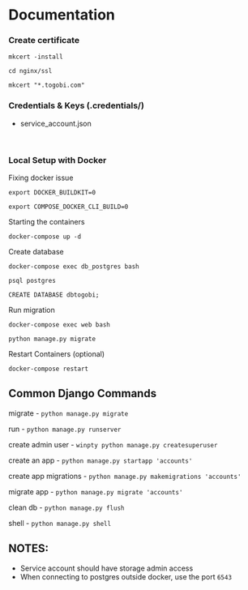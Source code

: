 # Documentation

### Create certificate
`mkcert -install`

`cd nginx/ssl`

`mkcert "*.togobi.com"`
<br/>

### Credentials & Keys (.credentials/)
* service_account.json
<br/>

### Local Setup with Docker
Fixing docker issue

`export DOCKER_BUILDKIT=0`

`export COMPOSE_DOCKER_CLI_BUILD=0`

Starting the containers

`docker-compose up -d`

Create database

`docker-compose exec db_postgres bash`

`psql postgres`

`CREATE DATABASE dbtogobi;`

Run migration

`docker-compose exec web bash`

`python manage.py migrate`

Restart Containers (optional)

`docker-compose restart`
<br/>

## Common Django Commands

migrate - `python manage.py migrate`

run - `python manage.py runserver`

create admin user - `winpty python manage.py createsuperuser`

create an app - `python manage.py startapp 'accounts'`

create app migrations - `python manage.py makemigrations 'accounts'`

migrate app - `python manage.py migrate 'accounts'`

clean db - `python manage.py flush`

shell - `python manage.py shell`


## NOTES:
* Service account should have storage admin access
* When connecting to postgres outside docker, use the port `6543`